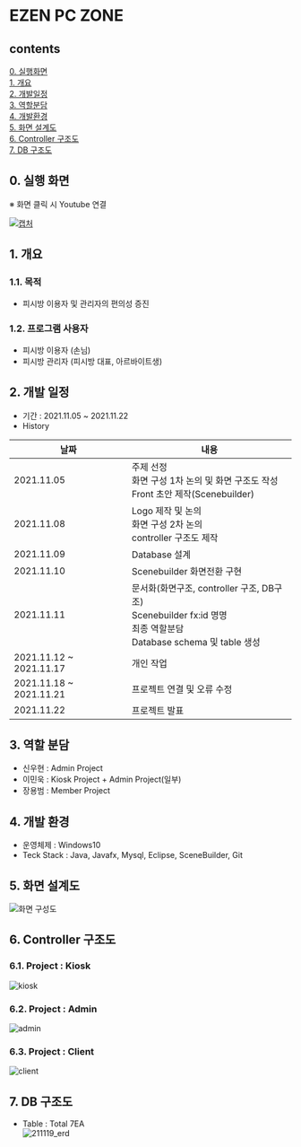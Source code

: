 # EZEN PC ZONE
## contents
[0. 실행화면](https://github.com/yongbeomj/ezen-pc-zone/blob/main/README.md#0-%EC%8B%A4%ED%96%89-%ED%99%94%EB%A9%B4)  
[1. 개요](https://github.com/yongbeomj/ezen-pc-zone#1-%EA%B0%9C%EC%9A%94)  
[2. 개발일정](https://github.com/yongbeomj/ezen-pc-zone#2-%EA%B0%9C%EB%B0%9C-%EC%9D%BC%EC%A0%95)  
[3. 역할분담](https://github.com/yongbeomj/ezen-pc-zone#3-%EC%97%AD%ED%95%A0-%EB%B6%84%EB%8B%B4)  
[4. 개발환경](https://github.com/yongbeomj/ezen-pc-zone#4-%EA%B0%9C%EB%B0%9C-%ED%99%98%EA%B2%BD)  
[5. 화면 설계도](https://github.com/yongbeomj/ezen-pc-zone#5-%ED%99%94%EB%A9%B4-%EC%84%A4%EA%B3%84%EB%8F%84)  
[6. Controller 구조도](https://github.com/yongbeomj/ezen-pc-zone#6-controller-%EA%B5%AC%EC%A1%B0%EB%8F%84)  
[7. DB 구조도](https://github.com/yongbeomj/ezen-pc-zone#7-db-%EA%B5%AC%EC%A1%B0%EB%8F%84)  


## 0. 실행 화면  
※ 화면 클릭 시 Youtube 연결  
  
[![캡처](https://user-images.githubusercontent.com/87436495/143043843-5598ff63-e85a-46cb-a0b1-c45930ce6e6f.PNG)](https://www.youtube.com/watch?v=xOvRwqN2yLM)

## 1. 개요
### 1.1. 목적
- 피시방 이용자 및 관리자의 편의성 증진

### 1.2. 프로그램 사용자
- 피시방 이용자 (손님)
- 피시방 관리자 (피시방 대표, 아르바이트생)

## 2. 개발 일정
- 기간 : 2021.11.05 ~ 2021.11.22  
- History

|날짜|내용|
|----|----|
|2021.11.05|주제 선정 <br>화면 구성 1차 논의 및 화면 구조도 작성<br>Front 초안 제작(Scenebuilder)</br>|
|2021.11.08|Logo 제작 및 논의<br>화면 구성 2차 논의<br>controller 구조도 제작</br>|
|2021.11.09|Database 설계|
|2021.11.10|Scenebuilder 화면전환 구현|
|2021.11.11|문서화(화면구조, controller 구조, DB구조)<br>Scenebuilder fx:id 명명<br>최종 역할분담 <br>Database schema 및 table 생성</br>|
|2021.11.12 ~ 2021.11.17|개인 작업|
|2021.11.18 ~ 2021.11.21|프로젝트 연결 및 오류 수정|
|2021.11.22|프로젝트 발표|

## 3. 역할 분담  
- 신우현 : Admin Project  
- 이민욱 : Kiosk Project + Admin Project(일부)
- 장용범 : Member Project  
  
## 4. 개발 환경
- 운영체제 : Windows10  
- Teck Stack : Java, Javafx, Mysql, Eclipse, SceneBuilder, Git  

## 5. 화면 설계도  
![화면 구성도](https://user-images.githubusercontent.com/87436495/142762712-17313b47-4608-425c-9294-7437abf2d847.PNG)

## 6. Controller 구조도  
### 6.1. Project : Kiosk  
![kiosk](https://user-images.githubusercontent.com/87436495/142762315-4e65330e-3ecb-44f2-a4cf-8633015ab73e.PNG)

### 6.2. Project : Admin  
![admin](https://user-images.githubusercontent.com/87436495/142762378-92cf73c5-05f9-44b3-9453-a6a155ac5840.PNG)

### 6.3. Project : Client  
![client](https://user-images.githubusercontent.com/87436495/142762387-c6fa9b56-8aa5-4e9d-b09e-cb1bcbbe68b7.PNG)

## 7. DB 구조도  
- Table : Total 7EA  
![211119_erd](https://user-images.githubusercontent.com/87436495/142559102-8652b249-c012-49e9-bef6-6fde86fbe444.png)

<!-- ## 8. 보완할 점

## 9. 느낀점 -->
